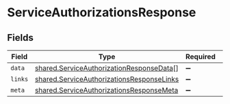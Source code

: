 # ServiceAuthorizationsResponse


## Fields

| Field                                                                                                  | Type                                                                                                   | Required                                                                                               | Description                                                                                            |
| ------------------------------------------------------------------------------------------------------ | ------------------------------------------------------------------------------------------------------ | ------------------------------------------------------------------------------------------------------ | ------------------------------------------------------------------------------------------------------ |
| `data`                                                                                                 | [shared.ServiceAuthorizationResponseData](../../models/shared/serviceauthorizationresponsedata.md)[]   | :heavy_minus_sign:                                                                                     | N/A                                                                                                    |
| `links`                                                                                                | [shared.ServiceAuthorizationsResponseLinks](../../models/shared/serviceauthorizationsresponselinks.md) | :heavy_minus_sign:                                                                                     | N/A                                                                                                    |
| `meta`                                                                                                 | [shared.ServiceAuthorizationsResponseMeta](../../models/shared/serviceauthorizationsresponsemeta.md)   | :heavy_minus_sign:                                                                                     | N/A                                                                                                    |